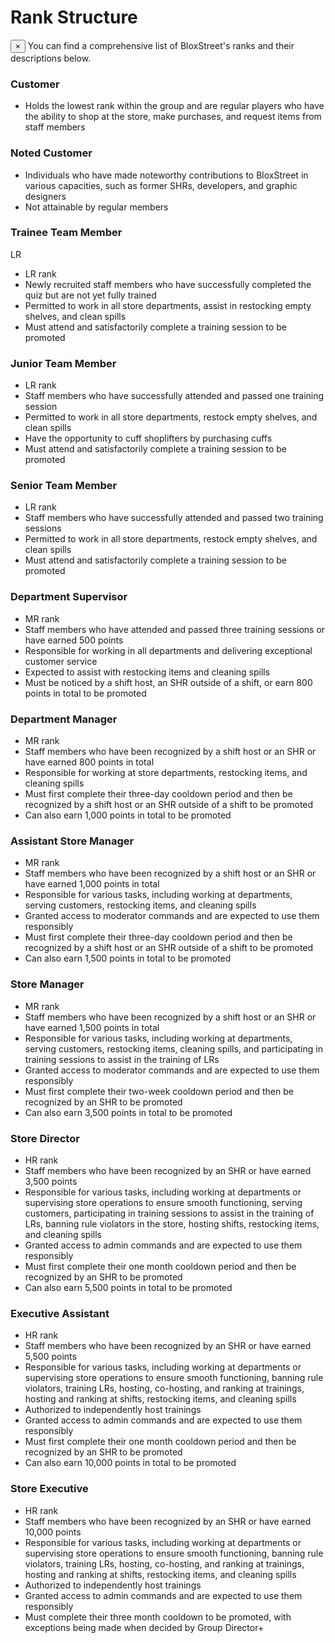 # Rank Structure

<div class="alert alert--primary" role="alert">
  <button aria-label="Close" class="clean-btn close" type="button">
    <span aria-hidden="true">&times;</span>
  </button>
  You can find a comprehensive list of BloxStreet's ranks and their descriptions below.
</div>

### **Customer**


- Holds the lowest rank within the group and are regular players who have the ability to shop at the store, make purchases, and request items from staff members

### **Noted Customer**


- Individuals who have made noteworthy contributions to BloxStreet in various capacities, such as former SHRs, developers, and graphic designers
- Not attainable by regular members

### **Trainee Team Member**
<span class="badge badge--warning">LR</span>


- LR rank
- Newly recruited staff members who have successfully completed the quiz but are not yet fully trained
- Permitted to work in all store departments, assist in restocking empty shelves, and clean spills
- Must attend and satisfactorily complete a training session to be promoted

### **Junior Team Member**


- LR rank
- Staff members who have successfully attended and passed one training session
- Permitted to work in all store departments, restock empty shelves, and clean spills
- Have the opportunity to cuff shoplifters by purchasing cuffs
- Must attend and satisfactorily complete a training session to be promoted

### **Senior Team Member**


- LR rank
- Staff members who have successfully attended and passed two training sessions
- Permitted to work in all store departments, restock empty shelves, and clean spills
- Must attend and satisfactorily complete a training session to be promoted

### **Department Supervisor**


- MR rank
- Staff members who have attended and passed three training sessions or have earned 500 points
- Responsible for working in all departments and delivering exceptional customer service
- Expected to assist with restocking items and cleaning spills
- Must be noticed by a shift host, an SHR outside of a shift, or earn 800 points in total to be promoted

### **Department Manager**


- MR rank
- Staff members who have been recognized by a shift host or an SHR or have earned 800 points in total
- Responsible for working at store departments, restocking items, and cleaning spills
- Must first complete their three-day cooldown period and then be recognized by a shift host or an SHR outside of a shift to be promoted
- Can also earn 1,000 points in total to be promoted

### **Assistant Store Manager**


- MR rank
- Staff members who have been recognized by a shift host or an SHR or have earned 1,000 points in total
- Responsible for various tasks, including working at departments, serving customers, restocking items, and cleaning spills
- Granted access to moderator commands and are expected to use them responsibly
- Must first complete their three-day cooldown period and then be recognized by a shift host or an SHR outside of a shift to be promoted
- Can also earn 1,500 points in total to be promoted

### **Store Manager**


- MR rank
- Staff members who have been recognized by a shift host or an SHR or have earned 1,500 points in total
- Responsible for various tasks, including working at departments, serving customers, restocking items, cleaning spills, and participating in training sessions to assist in the training of LRs
- Granted access to moderator commands and are expected to use them responsibly
- Must first complete their two-week cooldown period and then be recognized by an SHR to be promoted
- Can also earn 3,500 points in total to be promoted

### **Store Director**


- HR rank
- Staff members who have been recognized by an SHR or have earned 3,500 points
- Responsible for various tasks, including working at departments or supervising store operations to ensure smooth functioning, serving customers, participating in training sessions to assist in the training of LRs, banning rule violators in the store, hosting shifts, restocking items, and cleaning spills
- Granted access to admin commands and are expected to use them responsibly
- Must first complete their one month cooldown period and then be recognized by an SHR to be promoted
- Can also earn 5,500 points in total to be promoted

### **Executive Assistant**


- HR rank
- Staff members who have been recognized by an SHR or have earned 5,500 points
- Responsible for various tasks, including working at departments or supervising store operations to ensure smooth functioning, banning rule violators, training LRs, hosting, co-hosting, and ranking at trainings, hosting and ranking at shifts, restocking items, and cleaning spills
- Authorized to independently host trainings
- Granted access to admin commands and are expected to use them responsibly
- Must first complete their one month cooldown period and then be recognized by an SHR to be promoted
- Can also earn 10,000 points in total to be promoted

### **Store Executive**


- HR rank
- Staff members who have been recognized by an SHR or have earned 10,000 points
- Responsible for various tasks, including working at departments or supervising store operations to ensure smooth functioning, banning rule violators, training LRs, hosting, co-hosting, and ranking at trainings, hosting and ranking at shifts, restocking items, and cleaning spills
- Authorized to independently host trainings
- Granted access to admin commands and are expected to use them responsibly
- Must complete their three month cooldown to be promoted, with exceptions being made when decided by Group Director+

